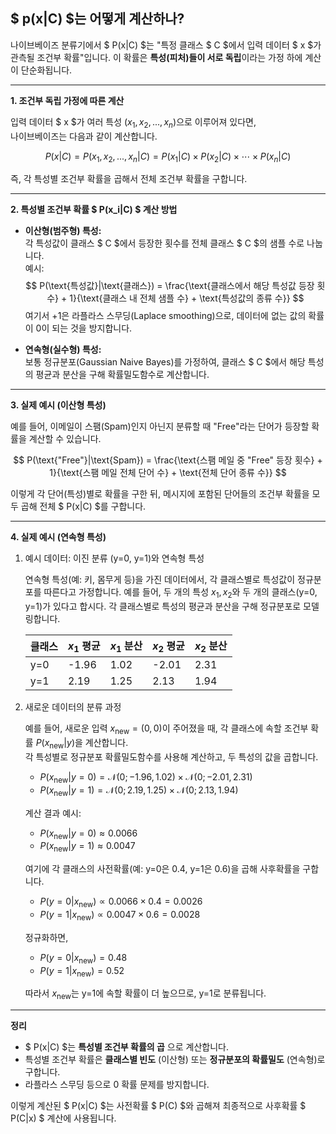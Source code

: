 ## $ p(x|C) $는 어떻게 계산하나?

나이브베이즈 분류기에서 $ P(x|C) $는 "특정 클래스 $ C $에서 입력 데이터 $ x $가 관측될 조건부 확률"입니다. 이 확률은 **특성(피처)들이 서로 독립**이라는 가정 하에 계산이 단순화됩니다.

---

**1. 조건부 독립 가정에 따른 계산**

입력 데이터 $ x $가 여러 특성 $(x_1, x_2, ..., x_n)$으로 이루어져 있다면,  
나이브베이즈는 다음과 같이 계산합니다.

$$
P(x|C) = P(x_1, x_2, ..., x_n|C) = P(x_1|C) \times P(x_2|C) \times \cdots \times P(x_n|C)
$$

즉, 각 특성별 조건부 확률을 곱해서 전체 조건부 확률을 구합니다.

---

**2. 특성별 조건부 확률 $ P(x_i|C) $ 계산 방법**

- **이산형(범주형) 특성:**  
  각 특성값이 클래스 $ C $에서 등장한 횟수를 전체 클래스 $ C $의 샘플 수로 나눕니다.  
  예시:  
  $$
  P(\text{특성값}|\text{클래스}) = \frac{\text{클래스에서 해당 특성값 등장 횟수} + 1}{\text{클래스 내 전체 샘플 수} + \text{특성값의 종류 수}}
  $$
  여기서 +1은 라플라스 스무딩(Laplace smoothing)으로, 데이터에 없는 값의 확률이 0이 되는 것을 방지합니다.

- **연속형(실수형) 특성:**  
  보통 정규분포(Gaussian Naive Bayes)를 가정하여, 클래스 $ C $에서 해당 특성의 평균과 분산을 구해 확률밀도함수로 계산합니다.

---

**3. 실제 예시 (이산형 특성)**

예를 들어, 이메일이 스팸(Spam)인지 아닌지 분류할 때 "Free"라는 단어가 등장할 확률을 계산할 수 있습니다.

$$
P(\text{"Free"}|\text{Spam}) = \frac{\text{스팸 메일 중 "Free" 등장 횟수} + 1}{\text{스팸 메일 전체 단어 수} + \text{전체 단어 종류 수}}
$$

이렇게 각 단어(특성)별로 확률을 구한 뒤, 메시지에 포함된 단어들의 조건부 확률을 모두 곱해 전체 $ P(x|C) $를 구합니다.

---

**4. 실제 예시 (연속형 특성)**

1. 예시 데이터: 이진 분류 (y=0, y=1)와 연속형 특성

    연속형 특성(예: 키, 몸무게 등)을 가진 데이터에서, 각 클래스별로 특성값이 정규분포를 따른다고 가정합니다. 예를 들어, 두 개의 특성 $x_1, x_2$와 두 개의 클래스(y=0, y=1)가 있다고 합시다. 각 클래스별로 특성의 평균과 분산을 구해 정규분포로 모델링합니다.

    | 클래스 | $x_1$ 평균 | $x_1$ 분산 | $x_2$ 평균 | $x_2$ 분산 |
    |--------|-------------|-------------|-------------|-------------|
    | y=0    | -1.96       | 1.02        | -2.01       | 2.31        |
    | y=1    | 2.19        | 1.25        | 2.13        | 1.94        |

2. 새로운 데이터의 분류 과정

    예를 들어, 새로운 입력 $x_{\text{new}} = (0, 0)$이 주어졌을 때, 각 클래스에 속할 조건부 확률 $P(x_{\text{new}}|y)$을 계산합니다.  
    각 특성별로 정규분포 확률밀도함수를 사용해 계산하고, 두 특성의 값을 곱합니다.

    - $P(x_{\text{new}}|y=0) = \mathcal{N}(0; -1.96, 1.02) \times \mathcal{N}(0; -2.01, 2.31)$
    - $P(x_{\text{new}}|y=1) = \mathcal{N}(0; 2.19, 1.25) \times \mathcal{N}(0; 2.13, 1.94)$

    계산 결과 예시:
    - $P(x_{\text{new}}|y=0) \approx 0.0066$
    - $P(x_{\text{new}}|y=1) \approx 0.0047$

    여기에 각 클래스의 사전확률(예: y=0은 0.4, y=1은 0.6)을 곱해 사후확률을 구합니다.

    - $P(y=0|x_{\text{new}}) \propto 0.0066 \times 0.4 = 0.0026$
    - $P(y=1|x_{\text{new}}) \propto 0.0047 \times 0.6 = 0.0028$

    정규화하면,
    - $P(y=0|x_{\text{new}}) = 0.48$
    - $P(y=1|x_{\text{new}}) = 0.52$

    따라서 $x_{\text{new}}$는 y=1에 속할 확률이 더 높으므로, y=1로 분류됩니다.

---

**정리**

- $ P(x|C) $는 **특성별 조건부 확률의 곱** 으로 계산합니다.
- 특성별 조건부 확률은 **클래스별 빈도** (이산형) 또는 **정규분포의 확률밀도** (연속형)로 구합니다.
- 라플라스 스무딩 등으로 0 확률 문제를 방지합니다.

이렇게 계산된 $ P(x|C) $는 사전확률 $ P(C) $와 곱해져 최종적으로 사후확률 $ P(C|x) $ 계산에 사용됩니다.